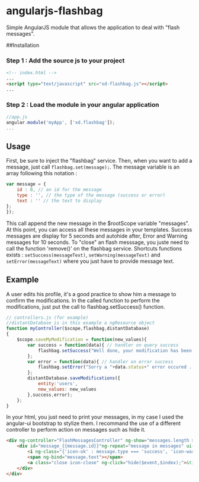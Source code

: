 angularjs-flashbag
================

Simple AngularJS module that allows the application to deal with "flash messages".

##Installation

### Step 1 : Add the source js to your project

```html
<!-- index.html -->
...
<script type="text/javascript" src="xd-flashbag.js"></script>
...
```

### Step 2 : Load the module in your angular application
```javascript
//app.js
angular.module('myApp', ['xd.flashbag']);
...
```

## Usage

First, be sure to inject the "flashbag" service.
Then, when you want to add a message, just call `flashbag.set(message);`.
The message variable is an array following this notation :
```javascript
var message = {
    id : 0, // an id for the message
    type : '', // the type of the message (success or error)
    text : '' // the text to display
};
});
```
This call append the new message in the $rootScope variable "messages".
At this point, you can access all these messages in your templates.
Success messages are display for 5 seconds and autohide after, Error and Warning messages for 10 seconds.
To "close" an flash messsage, you juste need to call the function 'remove()' on the flashbag service.
Shortcuts functions exists : `setSuccess(messageText)`, `setWarning(messageText)` and `setError(messageText)` where you just have to provide message text.

## Example

A user edits his profile, it's a good practice to show him a message to confirm the modifications.
In the called function to perform the modifications, just put the call to flashbag.setSuccess() function.

```javascript
// controllers.js (for example)
//distantDatabase is in this example a ngResource object
function myController($scope,flashbag,distantDatabase)
{
    $scope.saveMyModification = function(new_values){
        var success = function(data){ // handler on query success
            flashbag.setSuccess("Well done, your modification has been saved !");
        };
        var error = function(data){ // handler on error success
            flashbag.setError("Sorry a "+data.status+" error occured ... !");
        };
        distantDatabase.saveModifications({
            entity:'users',
            new_values: new_values
        },success,error);
    };
}

```
In your html, you just need to print your messages, in my case I used the angular-ui bootstrap to stylize them.
I recommand the use of a different controller to perform action on messages such as hide it.
```html
<div ng-controller="FlashMessagesController" ng-show="messages.length > 0" class="row alert-notification-bar">
    <div id="message_{{message.id}}"ng-repeat="message in messages" ui-animate class="clearfix ui-animate alert alert-{{message.type}} custom-alert pull-right ">
        <i ng-class="{'icon-ok' : message.type === 'success', 'icon-warning-sign' : message.type !== 'success'}"></i>
        <span ng-bind="message.text"></span>
        <a class="close icon-close" ng-click="hide($event,$index);">&times;</a>
    </div>
</div>
```